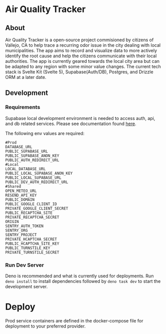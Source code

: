 # Air Quality Tracker

## About
Air Quality Tracker is a open-source project commisioned by citizens of Vallejo, CA to help trace
a recurring odor issue in the city dealing with local municipalities. The app aims to record and 
visualize data to more actively identify the root cause and help the citizens communicate with their
local authorities. The app is currently geared towards the local city area but can be adapted to any
region with some minor value changes. The current tech stack is Svelte Kit (Svelte 5), Supabase(Auth/DB), Postgres, and Drizzle ORM at a later date.



## Development
### Requirements
Supabase local development environment is needed to access auth, api, and db related services. Please see
documentation found [here](https://supabase.com/docs/guides/local-development/overview).

The following env values are required:
```
#Prod
DATABASE_URL
PUBLIC_SUPABASE_URL
PUBLIC_SUPABASE_ANON_KEY
PUBLIC_AUTH_REDIRECT_URL
#Local
LOCAL_DATABASE_URL
PUBLIC_LOCAL_SUPABASE_ANON_KEY
PUBLIC_LOCAL_SUPABASE_URL
PUBLIC_DEV_AUTH_REDIRECT_URL
#Shared
OPEN_METEO_URL
RESEND_API_KEY
PUBLIC_DOMAIN
PUBLIC_GOOGLE_CLIENT_ID
PRIVATE_GOOGLE_CLIENT_SECRET
PUBLIC_RECAPTCHA_SITE
PRIVATE_RECAPTCHA_SECRET
ORIGIN
SENTRY_AUTH_TOKEN
SENTRY_ORG
SENTRY_PROJECT
PRIVATE_HCAPTCHA_SECRET
PUBLIC_HCAPTCHA_SITE_KEY
PUBLIC_TURNSTILE_KEY
PRIVATE_TURNSTILE_SECRET
```

### Run Dev Server
Deno is recommended and what is currently used for deployments. Run `deno install` to install dependencies
followed by `deno task dev` to start the development server.

# Deploy
Prod service containers are defined in the docker-compose file for deployment to your preferred provider.


